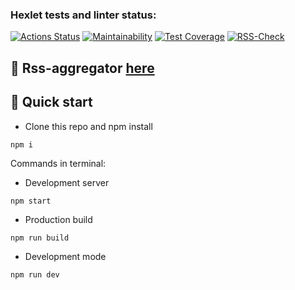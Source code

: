 ### Hexlet tests and linter status:
[![Actions Status](https://github.com/MilaNick/frontend-project-lvl3/workflows/hexlet-check/badge.svg)](https://github.com/MilaNick/frontend-project-lvl3/actions)
[![Maintainability](https://api.codeclimate.com/v1/badges/380c1b7806a4bcad9861/maintainability)](https://codeclimate.com/github/MilaNick/frontend-project-lvl3/maintainability)
[![Test Coverage](https://api.codeclimate.com/v1/badges/380c1b7806a4bcad9861/test_coverage)](https://codeclimate.com/github/MilaNick/frontend-project-lvl3/test_coverage)
[![RSS-Check](https://github.com/MilaNick/frontend-project-lvl3/actions/workflows/actions.yml/badge.svg)](https://github.com/MilaNick/frontend-project-lvl3/actions)

## 📔 Rss-aggregator [here](https://rss-aggregator-gamma.vercel.app/)
## 🚀 Quick start
- Clone this repo and npm install
```
npm i
```
Commands in terminal:
- Development server
```
npm start
```
- Production build
```
npm run build
```
- Development mode
```
npm run dev
```
